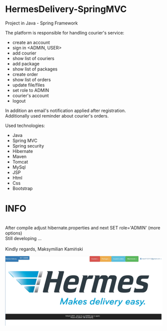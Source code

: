 # HermesDelivery-SpringMVC

Project in Java - Spring Framework

The platform is responsible for handling courier's service:
- create an account
- sign in <ADMIN, USER>
- add courier
- show list of couriers
- add package
- show list of packages
- create order
- show list of orders
- update file/files
- set role to ADMIN
- courier's account
- logout

In addition an email's notification applied after registration. </br>
Additionally used reminder about courier's orders.

Used technologies:
- Java 
- Spring MVC
- Spring security
- Hibernate
- Maven
- Tomcat
- MySql
- JSP
- Html
- Css
- Bootstrap

<h1>INFO</h1></br>
After compile adjust hibernate.properties and next SET role='ADMIN' (more options) </br>
Still developing ...</br>
</br>
Kindly regards, Maksymilian Kamiński

![alt text](https://github.com/MaksymilianKaminski/HermesDelivery-SpringMVC/blob/master/main.jpg)
